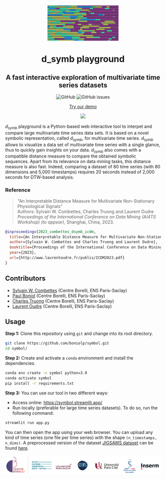 <p align="center">
<img width="230" src="./figures/Symbol_logo.png"/>
</p>

<h1 align="center">d_symb playground</h1>
<h2 align="center">A fast interactive exploration of multivariate time series datasets</h2>

<div align="center">
<p>
<img alt="GitHub" src="https://img.shields.io/github/license/boniolp/symbol"> <img alt="GitHub issues" src="https://img.shields.io/github/issues/boniolp/symbol">
</p>
</div>

<p align="center"><a href="https://symbol.streamlit.app/">Try our demo</a></p>
<p align="center">
<img width="500" src="./figures/demo_capture.gif"/>
</p>

$d_{symb}$ playground is a Python-based web interactive tool to interpet and
compare large multivariate time series data sets.
It is based on a novel symbolic representation, called $d_{symb}$, for
multivariate time series.
$d_{symb}$ allows to visualize a data set of multivariate time series with
a single glance, thus to quickly gain insights on your data.
$d_{symb}$ also comes with a compatible distance measure to compare the
obtained symbolic sequences.
Apart from its relevance on data mining tasks, this distance measure is also
fast.
Indeed, comparing a dataset of 80 time series (with 80 dimensions
and 5,000 timestamps) requires 20 seconds instead of 2,000 seconds for DTW-based
analysis.

### Reference

> "An Interpretable Distance Measure for Multivariate Non-Stationary Physiological Signals"<br/>
> Authors: Sylvain W. Combettes, Charles Truong and Laurent Oudre<br/>
> _Proceedings of the International Conference on Data Mining (AI4TS Workshop) (to appear)_, Shanghai, China, 2023.<br/>

```bibtex
@inproceedings{2023_combettes_dsymb_icdm,
  title={An Interpretable Distance Measure for Multivariate Non-Stationary Physiological Signals},
  author={Sylvain W. Combettes and Charles Truong and Laurent Oudre},
  booktitle={Proceedings of the International Conference on Data Mining (AI4TS Workshop) (to appear)},
  year={2023},
  url={http://www.laurentoudre.fr/publis/ICDM2023.pdf}
}
```

## Contributors

* [Sylvain W. Combettes](https://sylvaincom.github.io/) (Centre Borelli, ENS Paris-Saclay)
* [Paul Boniol](https://boniolp.github.io/) (Centre Borelli, ENS Paris-Saclay)
* [Charles Truong](https://charles.doffy.net/) (Centre Borelli, ENS Paris-Saclay)
* [Laurent Oudre](http://www.laurentoudre.fr/) (Centre Borelli, ENS Paris-Saclay)


## Usage

**Step 1:** Clone this repository using `git` and change into its root directory.

```bash
git clone https://github.com/boniolp/symbol.git
cd symbol/
```

**Step 2:** Create and activate a `conda` environment and install the dependencies.

```bash
conda env create -n symbol python=3.9
conda activate symbol
pip install -r requirements.txt
```

**Step 3:** You can use our tool in two different ways: 

- Access online: https://symbol.streamlit.app/
- Run locally (preferable for large time series datasets). To do so, run the following command:

```bash
streamlit run app.py
```

You can then open the app using your web browser. You can upload any kind of time series (one file per time series) with the shape `(n_timestamps, n_dims)`.
A preprocessed version of the dataset [JIGSAWS dataset](https://cirl.lcsr.jhu.edu/research/hmm/datasets/jigsaws_release/) can be found [here](https://kiwi.cmla.ens-cachan.fr/index.php/s/ctEdTsz6sxPBxxX).

<img width="700" src="./figures/cebo_logos.png"/>
